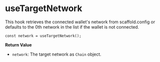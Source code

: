 
# useTargetNetwork

This hook retrieves the connected wallet's network from scaffold.config or defaults to the 0th network in the list if the wallet is not connected.

```
const network = useTargetNetwork();
```

**Return Value**

* `network`: The target network as `Chain` object.
